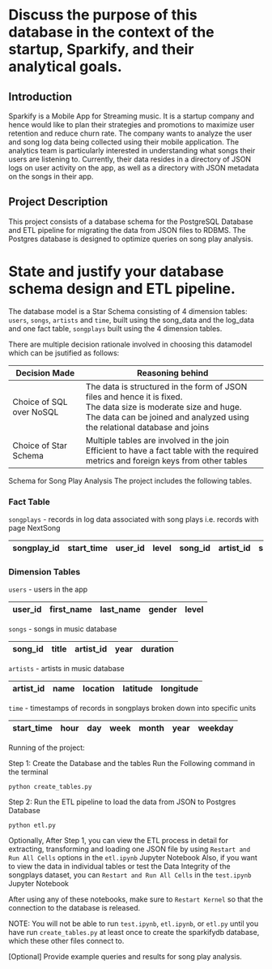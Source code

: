 <!-- To get query which was executed -->

<!-- #     sql = cur.mogrify(song_select, (row.song, row.artist, row.length)) -->
<!-- #     print("sql = ", sql) -->


# Discuss the purpose of this database in the context of the startup, Sparkify, and their analytical goals.

## Introduction
Sparkify is a Mobile App for Streaming music. It is a startup company and hence would like to plan their strategies and promotions to maximize user retention and reduce churn rate. The company wants to analyze the user and song log data being collected using their mobile application. The analytics team is particularly interested in understanding what songs their users are listening to. Currently, their data resides in a directory of JSON logs on user activity on the app, as well as a directory with JSON metadata on the songs in their app. 

## Project Description
This project consists of a database schema for the PostgreSQL Database and ETL pipeline for migrating the data from JSON files to RDBMS. The Postgres database is designed to optimize queries on song play analysis. 

# State and justify your database schema design and ETL pipeline.

The database model is a Star Schema consisting of 4 dimension tables: `users`, `songs`, `artists` and `time`, built using the song_data and the log_data and one fact table, `songplays` built using the 4 dimension tables. 

There are multiple decision rationale involved in choosing this datamodel which can be jsutified as follows:

| Decision Made  |  Reasoning behind |
|----------------|-------------------|
| Choice of SQL over NoSQL | The data is structured in the form of JSON files and hence it is fixed. <br>The data size is moderate size and huge. <br>The data can be joined and analyzed using the relational database and joins|
| Choice of Star Schema  |  Multiple tables are involved in the join <br>Efficient to have a fact table with the required metrics and foreign keys from other tables |


Schema for Song Play Analysis
The project includes the following tables.

### Fact Table

`songplays` - records in log data associated with song plays i.e. records with page NextSong

| songplay_id | start_time | user_id | level | song_id | artist_id | session_id | location | user_agent |
| ---- | ---- | ---- | ---- | ---- | ---- | ---- | ---- | ---- |     


### Dimension Tables

`users` - users in the app

| user_id | first_name | last_name | gender | level |
| ---- | ---- | ---- | ---- | ---- |

`songs` - songs in music database

| song_id | title | artist_id | year | duration |
| ---- | ---- | ---- | ---- | ---- |

`artists` - artists in music database

| artist_id | name | location | latitude | longitude |
| ---- | ---- | ---- | ---- | ---- |

`time` - timestamps of records in songplays broken down into specific units

| start_time | hour | day | week | month | year | weekday |
| ---- | ---- | ---- | ---- | ---- | ---- | ---- | 

Running of the project:

Step 1: Create the Database and the tables
Run the Following command in the terminal

`
python create_tables.py
`

Step 2: Run the ETL pipeline to load the data from JSON to Postgres Database

`
python etl.py
`

Optionally, After Step 1, you can view the ETL process in detail for extracting, transforming and loading one JSON file by using `Restart and Run All Cells` options in the `etl.ipynb` Jupyter Notebook
Also, if you want to view the data in individual tables or test the Data Integrity of the songplays dataset, you can `Restart and Run All Cells` in the `test.ipynb` Jupyter Notebook

After using any of these notebooks, make sure to `Restart Kernel` so that the connection to the database is released. 

NOTE: You will not be able to run `test.ipynb`, `etl.ipynb`, or `etl.py` until you have run `create_tables.py` at least once to create the sparkifydb database, which these other files connect to.

[Optional] Provide example queries and results for song play analysis.




